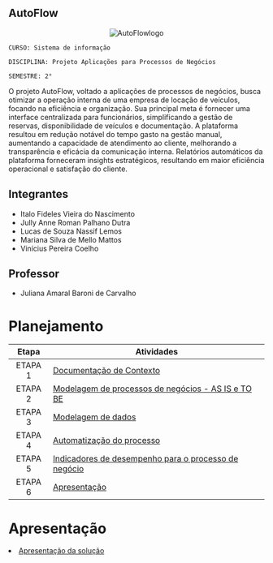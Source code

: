 ## AutoFlow
  
<p align="center">
  <img src="https://github.com/ICEI-PUC-Minas-PMV-SI/pmv-si-2023-2-pe2-t4-autoflow4/assets/125522668/4e755269-f3d0-4fc9-9865-031b0a7939a7" alt="AutoFlowlogo">
</p>

`CURSO: Sistema de informação`

`DISCIPLINA: Projeto Aplicações para Processos de Negócios`

`SEMESTRE: 2°`
 
O projeto AutoFlow, voltado a aplicações de processos de negócios, busca otimizar a operação interna de uma empresa de locação de veículos, focando na eficiência e organização. Sua principal meta é fornecer uma interface centralizada para funcionários, simplificando a gestão de reservas, disponibilidade de veículos e documentação. A plataforma resultou em redução notável do tempo gasto na gestão manual, aumentando a capacidade de atendimento ao cliente, melhorando a transparência e eficácia da comunicação interna. Relatórios automáticos da plataforma forneceram insights estratégicos, resultando em maior eficiência operacional e satisfação do cliente.


## Integrantes

* Italo Fideles Vieira do Nascimento
* Jully Anne Roman Palhano Dutra
* Lucas de Souza Nassif Lemos
* Mariana Silva de Mello Mattos
* Vinícius Pereira Coelho

## Professor

* Juliana Amaral Baroni de Carvalho

# Planejamento

| Etapa         | Atividades |
|  :----:   | ----------- |
| ETAPA 1         |[Documentação de Contexto](docs/context.md)  |
| ETAPA 2         |[Modelagem de processos de negócios - AS IS e TO BE](artefatos/processos/README.md)|
| ETAPA 3         |[Modelagem de dados](artefatos/dados/README.md) |
| ETAPA 4        |[Automatização do processo](codigo/README.md)  |
| ETAPA 5         | [Indicadores de desempenho para o processo de negócio]() |
| ETAPA 6         | [Apresentação](presentation/README.md) |

# Apresentação

<li><a href="presentation/README.md"> Apresentação da solução</a></li>
